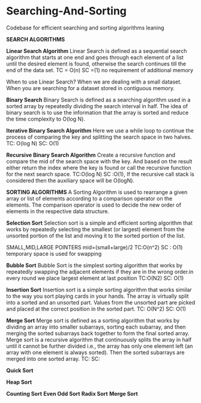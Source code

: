 # Searching-And-Sorting
Codebase for efficient searching and sorting algorithms leaning


**SEARCH ALGORITHMS**


**Linear Search Algorithm**
Linear Search is defined as a sequential search algorithm that starts at one end and goes through each element of a list until the desired element is found, otherwise the search continues till the end of the data set.
TC = O(n)  SC =(1) no requirement of additional memory

When to use Linear Search?
When we are dealing with a small dataset.
When you are searching for a dataset stored in contiguous memory.



**Binary Search**
Binary Search is defined as a searching algorithm used in a sorted array by repeatedly dividing the search interval in half. The idea of binary search is to use the information that the array is sorted and reduce the time complexity to O(log N). 


**Iterative Binary Search Algorithm**
Here we use a while loop to continue the process of comparing the key and splitting the search space in two halves.
TC: O(log N) SC: O(1)


**Recursive Binary Search Algorithm**
Create a recursive function and compare the mid of the search space with the key. And based on the result either return the index where the key is found or call the recursive function for the next search space.
TC:O(log N)
SC :O(1), If the recursive call stack is considered then the auxiliary space will be O(logN).




**SORTING ALGORITHMS**
A Sorting Algorithm is used to rearrange a given array or list of elements according to a comparison operator on the elements. The comparison operator is used to decide the new order of elements in the respective data structure.


**Selection Sort**
Selection sort is a simple and efficient sorting algorithm that works by repeatedly selecting the smallest (or largest) element from the unsorted portion of the list and moving it to the sorted portion of the list. 

SMALL,MID,LARGE POINTERS mid=(small+large)/2
TC:O(n^2)  SC : O(1)
temporary space is used for swapping 



**Bubble Sort**
Bubble Sort is the simplest sorting algorithm that works by repeatedly swapping the adjacent elements if they are in the wrong order.in every round we place largest element at last position
TC:O(N2) SC: O(1)


**Insertion Sort**
Insertion sort is a simple sorting algorithm that works similar to the way you sort playing cards in your hands. The array is virtually split into a sorted and an unsorted part. Values from the unsorted part are picked and placed at the correct position in the sorted part.
TC: O(N^2) SC: O(1)


**Merge Sort**
Merge sort is defined as a sorting algorithm that works by dividing an array into smaller subarrays, sorting each subarray, and then merging the sorted subarrays back together to form the final sorted array.
Merge sort is a recursive algorithm that continuously splits the array in half until it cannot be further divided i.e., the array has only one element left (an array with one element is always sorted). Then the sorted subarrays are merged into one sorted array.
TC:
SC:


**Quick Sort**


**Heap Sort**


**Counting Sort**
**Even Odd Sort**
**Radix Sort**
**Merge Sort**


